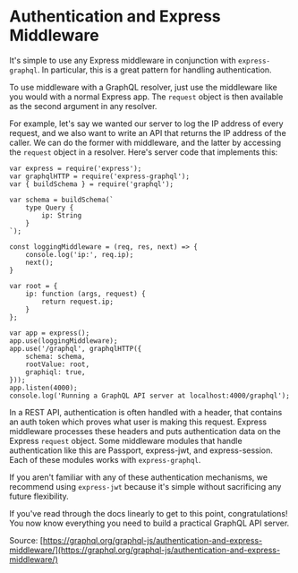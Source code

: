 # Authentication and Express Middleware
It's simple to use any Express middleware in conjunction with `express-graphql`. In particular, this is a great pattern for handling authentication.

To use middleware with a GraphQL resolver, just use the middleware like you would with a normal Express app. The `request` object is then available as the second argument in any resolver.

For example, let's say we wanted our server to log the IP address of every request, and we also want to write an API that returns the IP address of the caller. We can do the former with middleware, and the latter by accessing the `request` object in a resolver. Here's server code that implements this:

    var express = require('express');
    var graphqlHTTP = require('express-graphql');
    var { buildSchema } = require('graphql');

    var schema = buildSchema(`
        type Query {
            ip: String
        }
    `);

    const loggingMiddleware = (req, res, next) => {
        console.log('ip:', req.ip);
        next();
    }

    var root = {
        ip: function (args, request) {
            return request.ip;
        }
    };

    var app = express();
    app.use(loggingMiddleware);
    app.use('/graphql', graphqlHTTP({
        schema: schema,
        rootValue: root,
        graphiql: true,
    }));
    app.listen(4000);
    console.log('Running a GraphQL API server at localhost:4000/graphql');

In a REST API, authentication is often handled with a header, that contains an auth token which proves what user is making this request. Express middleware processes these headers and puts authentication data on the Express `request` object. Some middleware modules that handle authentication like this are Passport, express-jwt, and express-session. Each of these modules works with `express-graphql`.

If you aren't familiar with any of these authentication mechanisms, we recommend using `express-jwt` because it's simple without sacrificing any future flexibility.

If you've read through the docs linearly to get to this point, congratulations! You now know everything you need to build a practical GraphQL API server.

Source: [https://graphql.org/graphql-js/authentication-and-express-middleware/](https://graphql.org/graphql-js/authentication-and-express-middleware/)